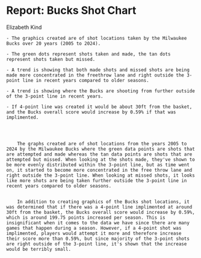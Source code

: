 Report: Bucks Shot Chart
================
Elizabeth Kind

    - The graphics created are of shot locations taken by the Milwaukee Bucks over 20 years (2005 to 2024).

    - The green dots represent shots taken and made, the tan dots represent shots taken but missed.

    - A trend is showing that both made shots and missed shots are being made more concentrated in the freethrow lane and right outside the 3-point line in recent years compared to older seasons.

    - A trend is showing where the Bucks are shooting from further outside of the 3-point line in recent years.

    - If 4-point line was created it would be about 30ft from the basket, and the Bucks overall score would increase by 0.59% if that was implimented.



      
        The graphs created are of shot locations from the years 2005 to 2024 by the Milwaukee Bucks where the green data points are shots that are attempted and made whereas the tan data points are shots that are attempted but missed. When looking at the shots made, they've shown to be more evenly distributed within the 3-point line, but as time went on, it started to become more concentrated in the free throw lane and right outside the 3-point line. When looking at missed shots, it looks like more shots are being taken further outside the 3-point line in recent years compared to older seasons. 
        
        
        In addition to creating graphics of the Bucks shot locations, it was determined that if there was a 4-point line implimented at around 30ft from the basket, the Bucks overall score would increase by 0.59%, which is around 199.75 points increased per season. This is insignificant when it comes to the data we have since there are many games that happen during a season. However, if a 4-point shot was implimented, players would attempt it more and therefore increase their score more than 0.59%, but since majority of the 3-point shots are right outside of the 3-point line, it's shown that the increase would be terribly small.
